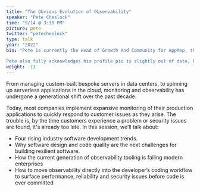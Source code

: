 ```yaml
---
title: "The Obvious Evolution of Observability"
speaker: "Pete Cheslock"
time: "9/14 @ 3:30 PM"
picture: pete
twitter: "petecheslock"
type: talk
year: "2022"
bio: "Pete is currently the Head of Growth And Community for AppMap, the open source dynamic runtime code analyzer. Pete also works with early stage startups, helping them navigate the complex world of early stage new product development. 

Pete also fully acknowledges his profile pic is slightly out of date, but has been too lazy to update it to reflect current hair growth trends. "
weight: -13
---
```


From managing custom-built bespoke servers in data centers, to spinning up serverless applications in the cloud, monitoring and observability has undergone a generational shift over the past decade. 

Today, most companies implement expansive monitoring of their production applications to quickly respond to customer issues as they arise. The trouble is, by the time customers experience a problem or security issues are found, it's already too late. In this session, we’ll talk about:

- Four rising industry software development trends.
- Why software design and code quality are the next challenges for building resilient software. 
- How the current generation of observability tooling is failing modern enterprises 
- How to move observability directly into the developer’s coding workflow to surface performance, reliability and security issues before code is ever committed